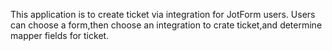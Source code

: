 This application is to create ticket via integration for JotForm users. Users can choose a form,then choose an integration to crate ticket,and determine mapper fields for ticket. 
